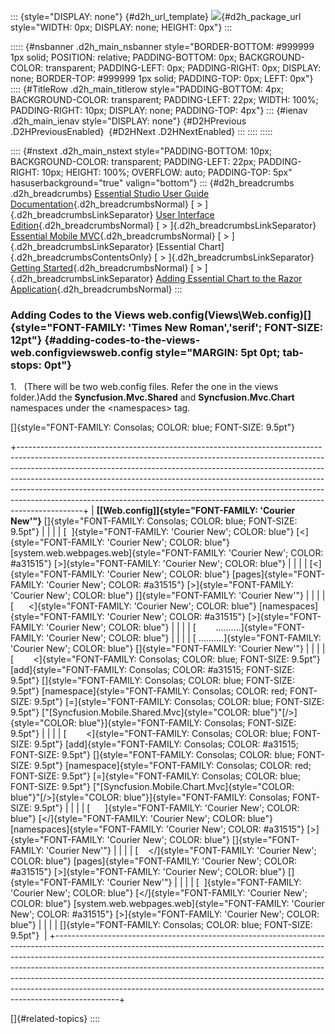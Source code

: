 ::: {style="DISPLAY: none"}
[](ms-xhelp:///?Id=d2h_url_template){#d2h_url_template} ![](!package_url!){#d2h_package_url style="WIDTH: 0px; DISPLAY: none; HEIGHT: 0px"}
:::

::::: {#nsbanner .d2h_main_nsbanner style="BORDER-BOTTOM: #999999 1px solid; POSITION: relative; PADDING-BOTTOM: 0px; BACKGROUND-COLOR: transparent; PADDING-LEFT: 0px; PADDING-RIGHT: 0px; DISPLAY: none; BORDER-TOP: #999999 1px solid; PADDING-TOP: 0px; LEFT: 0px"}
:::: {#TitleRow .d2h_main_titlerow style="PADDING-BOTTOM: 4px; BACKGROUND-COLOR: transparent; PADDING-LEFT: 22px; WIDTH: 100%; PADDING-RIGHT: 10px; DISPLAY: none; PADDING-TOP: 4px"}
::: {#ienav .d2h_main_ienav style="DISPLAY: none"}
[](ms-xhelp:///?Id=01e89a03-5341-44d4-9a63-b6728a409767){#D2HPrevious .D2HPreviousEnabled}  [](ms-xhelp:///?Id=2e52ffa4-cb87-43ed-bbeb-7ed9d4f5cf6a){#D2HNext .D2HNextEnabled}
:::
::::
:::::

:::: {#nstext .d2h_main_nstext style="PADDING-BOTTOM: 10px; BACKGROUND-COLOR: transparent; PADDING-LEFT: 22px; PADDING-RIGHT: 10px; HEIGHT: 100%; OVERFLOW: auto; PADDING-TOP: 5px" hasuserbackground="true" valign="bottom"}
::: {#d2h_breadcrumbs .d2h_breadcrumbs}
[Essential Studio User Guide Documentation](ms-xhelp:///?Id=12457748-09e3-4d74-a240-8e049cedf030){.d2h_breadcrumbsNormal} [ \> ]{.d2h_breadcrumbsLinkSeparator} [User Interface Edition](ms-xhelp:///?Id=c29296b7-531c-413b-a0ec-488ca1f7f669){.d2h_breadcrumbsNormal} [ \> ]{.d2h_breadcrumbsLinkSeparator} [Essential Mobile MVC](ms-xhelp:///?Id=74df42e3-5434-4590-9be6-3ae2f911cbbc){.d2h_breadcrumbsNormal} [ \> ]{.d2h_breadcrumbsLinkSeparator} [Essential Chart]{.d2h_breadcrumbsContentsOnly} [ \> ]{.d2h_breadcrumbsLinkSeparator} [Getting Started](ms-xhelp:///?Id=3eb7eb94-5332-4941-affa-4bfbabf22ff3){.d2h_breadcrumbsNormal} [ \> ]{.d2h_breadcrumbsLinkSeparator} [Adding Essential Chart to the Razor Application](ms-xhelp:///?Id=eb8a4a3b-d853-4fa4-a088-ac9ebe568d10){.d2h_breadcrumbsNormal}
:::

### Adding Codes to the Views web.config(Views\\Web.config)[]{style="FONT-FAMILY: 'Times New Roman','serif'; FONT-SIZE: 12pt"} {#adding-codes-to-the-views-web.configviewsweb.config style="MARGIN: 5pt 0pt; tab-stops: 0pt"}

1.   (There will be two web.config files. Refer the one in the views folder.)Add the **Syncfusion.Mvc.Shared** and **Syncfusion.Mvc.Chart** namespaces under the \<namespaces\> tag.

[]{style="FONT-FAMILY: Consolas; COLOR: blue; FONT-SIZE: 9.5pt"} 

+----------------------------------------------------------------------------------------------------------------------------------------------------------------------------------------------------------------------------------------------------------------------------------------------------------------------------------------------------------------------------------------------------------------------------------------------------------------------------------------------------+
| **[\[Web.config\]]{style="FONT-FAMILY: 'Courier New'"}** []{style="FONT-FAMILY: Consolas; COLOR: blue; FONT-SIZE: 9.5pt"}                                                                                                                                                                                                                                                                                                                                                                          |
|                                                                                                                                                                                                                                                                                                                                                                                                                                                                                                    |
| [  ]{style="FONT-FAMILY: 'Courier New'; COLOR: blue"} [\<]{style="FONT-FAMILY: 'Courier New'; COLOR: blue"} [system.web.webpages.web]{style="FONT-FAMILY: 'Courier New'; COLOR: #a31515"} [\>]{style="FONT-FAMILY: 'Courier New'; COLOR: blue"}                                                                                                                                                                                                                                                    |
|                                                                                                                                                                                                                                                                                                                                                                                                                                                                                                    |
| [\<]{style="FONT-FAMILY: 'Courier New'; COLOR: blue"} [pages]{style="FONT-FAMILY: 'Courier New'; COLOR: #a31515"} [\>]{style="FONT-FAMILY: 'Courier New'; COLOR: blue"} []{style="FONT-FAMILY: 'Courier New'"}                                                                                                                                                                                                                                                                                     |
|                                                                                                                                                                                                                                                                                                                                                                                                                                                                                                    |
| [      \<]{style="FONT-FAMILY: 'Courier New'; COLOR: blue"} [namespaces]{style="FONT-FAMILY: 'Courier New'; COLOR: #a31515"} [\>]{style="FONT-FAMILY: 'Courier New'; COLOR: blue"}                                                                                                                                                                                                                                                                                                                 |
|                                                                                                                                                                                                                                                                                                                                                                                                                                                                                                    |
| [        ..........]{style="FONT-FAMILY: 'Courier New'; COLOR: blue"}                                                                                                                                                                                                                                                                                                                                                                                                                              |
|                                                                                                                                                                                                                                                                                                                                                                                                                                                                                                    |
| [ ..........]{style="FONT-FAMILY: 'Courier New'; COLOR: blue"} []{style="FONT-FAMILY: 'Courier New'"}                                                                                                                                                                                                                                                                                                                                                                                              |
|                                                                                                                                                                                                                                                                                                                                                                                                                                                                                                    |
| [        \<]{style="FONT-FAMILY: Consolas; COLOR: blue; FONT-SIZE: 9.5pt"} [add]{style="FONT-FAMILY: Consolas; COLOR: #a31515; FONT-SIZE: 9.5pt"} []{style="FONT-FAMILY: Consolas; COLOR: blue; FONT-SIZE: 9.5pt"} [namespace]{style="FONT-FAMILY: Consolas; COLOR: red; FONT-SIZE: 9.5pt"} [=]{style="FONT-FAMILY: Consolas; COLOR: blue; FONT-SIZE: 9.5pt"} [\"[Syncfusion.Mobile.Shared.Mvc]{style="COLOR: blue"}\"[/\>]{style="COLOR: blue"}]{style="FONT-FAMILY: Consolas; FONT-SIZE: 9.5pt"} |
|                                                                                                                                                                                                                                                                                                                                                                                                                                                                                                    |
| [        \<]{style="FONT-FAMILY: Consolas; COLOR: blue; FONT-SIZE: 9.5pt"} [add]{style="FONT-FAMILY: Consolas; COLOR: #a31515; FONT-SIZE: 9.5pt"} []{style="FONT-FAMILY: Consolas; COLOR: blue; FONT-SIZE: 9.5pt"} [namespace]{style="FONT-FAMILY: Consolas; COLOR: red; FONT-SIZE: 9.5pt"} [=]{style="FONT-FAMILY: Consolas; COLOR: blue; FONT-SIZE: 9.5pt"} [\"[Syncfusion.Mobile.Chart.Mvc]{style="COLOR: blue"}\"[/\>]{style="COLOR: blue"}]{style="FONT-FAMILY: Consolas; FONT-SIZE: 9.5pt"}  |
|                                                                                                                                                                                                                                                                                                                                                                                                                                                                                                    |
| [      ]{style="FONT-FAMILY: 'Courier New'; COLOR: blue"} [\</]{style="FONT-FAMILY: 'Courier New'; COLOR: blue"} [namespaces]{style="FONT-FAMILY: 'Courier New'; COLOR: #a31515"} [\>]{style="FONT-FAMILY: 'Courier New'; COLOR: blue"} []{style="FONT-FAMILY: 'Courier New'"}                                                                                                                                                                                                                     |
|                                                                                                                                                                                                                                                                                                                                                                                                                                                                                                    |
| [    \</]{style="FONT-FAMILY: 'Courier New'; COLOR: blue"} [pages]{style="FONT-FAMILY: 'Courier New'; COLOR: #a31515"} [\>]{style="FONT-FAMILY: 'Courier New'; COLOR: blue"} []{style="FONT-FAMILY: 'Courier New'"}                                                                                                                                                                                                                                                                                |
|                                                                                                                                                                                                                                                                                                                                                                                                                                                                                                    |
| [  ]{style="FONT-FAMILY: 'Courier New'; COLOR: blue"} [\</]{style="FONT-FAMILY: 'Courier New'; COLOR: blue"} [system.web.webpages.web]{style="FONT-FAMILY: 'Courier New'; COLOR: #a31515"} [\>]{style="FONT-FAMILY: 'Courier New'; COLOR: blue"}                                                                                                                                                                                                                                                   |
|                                                                                                                                                                                                                                                                                                                                                                                                                                                                                                    |
| []{style="FONT-FAMILY: Consolas; COLOR: blue; FONT-SIZE: 9.5pt"}                                                                                                                                                                                                                                                                                                                                                                                                                                   |
+----------------------------------------------------------------------------------------------------------------------------------------------------------------------------------------------------------------------------------------------------------------------------------------------------------------------------------------------------------------------------------------------------------------------------------------------------------------------------------------------------+

[]{#related-topics}
::::
